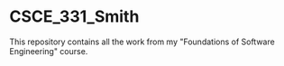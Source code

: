 # CSCE_331_Smith

This repository contains all the work from my "Foundations of Software Engineering" course.
